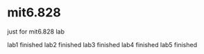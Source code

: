 # mit6.828
just for mit6.828 lab

lab1 finished
lab2 finished
lab3 finished
lab4 finished
lab5 finished
